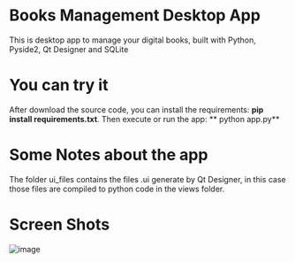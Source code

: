 # Books Management Desktop App
This is desktop app to manage your digital books, built with Python, Pyside2, Qt Designer and SQLite

# You can try it
After download the source code, you can install the requirements: **pip install requirements.txt**. Then execute or run the app: ** python app.py**

# Some Notes about the app
The folder ui_files contains the files .ui generate by Qt Designer, in this case those files are compiled to python code in the views folder.

# Screen Shots
![image](https://drive.google.com/uc?export=view&id=1crprfakz4-LE0HLCWZXiJtfYY8Cf98AJ)
